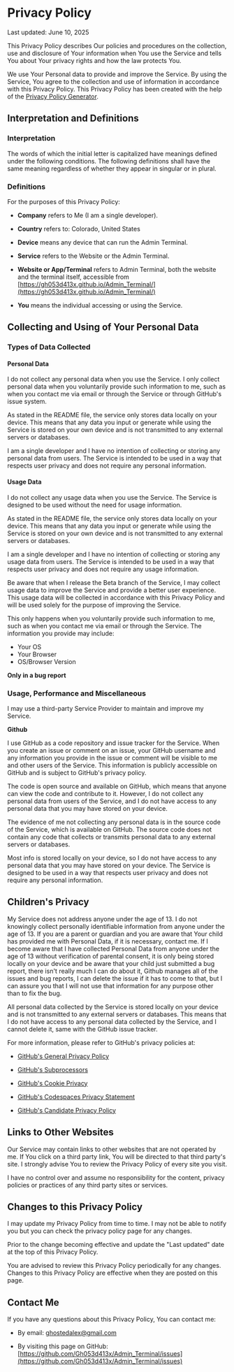 # Privacy Policy

Last updated: June 10, 2025

This Privacy Policy describes Our policies and procedures on the collection, use and disclosure of Your information when You use the Service and tells You about Your privacy rights and how the law protects You.

We use Your Personal data to provide and improve the Service. By using the Service, You agree to the collection and use of information in accordance with this Privacy Policy. This Privacy Policy has been created with the help of the [Privacy Policy Generator](https://www.termsfeed.com/privacy-policy-generator/).

## Interpretation and Definitions

### Interpretation

The words of which the initial letter is capitalized have meanings defined under the following conditions. The following definitions shall have the same meaning regardless of whether they appear in singular or in plural.

### Definitions

For the purposes of this Privacy Policy:

- __Company__ refers to Me (I am a single developer).

- __Country__ refers to: Colorado,  United States

- __Device__ means any device that can run the Admin Terminal.

- __Service__ refers to the Website or the Admin Terminal.	

- __Website or App/Terminal__ refers to Admin Terminal, both the website and the terminal itself, accessible from [https://gh053d413x.github.io/Admin_Terminal/](https://gh053d413x.github.io/Admin_Terminal/)

- __You__ means the individual accessing or using the Service.



## Collecting and Using of Your Personal Data

### Types of Data Collected

#### Personal Data

I do not collect any personal data when you use the Service. I only collect personal data when you voluntarily provide such information to me, such as when you contact me via email or through the Service or through GitHub's issue system.

As stated in the README file, the service only stores data locally on your device. This means that any data you input or generate while using the Service is stored on your own device and is not transmitted to any external servers or databases.

I am a single developer and I have no intention of collecting or storing any personal data from users. The Service is intended to be used in a way that respects user privacy and does not require any personal information.

#### Usage Data

I do not collect any usage data when you use the Service. The Service is designed to be used without the need for usage information.

As stated in the README file, the service only stores data locally on your device. This means that any data you input or generate while using the Service is stored on your own device and is not transmitted to any external servers or databases.

I am a single developer and I have no intention of collecting or storing any usage data from users. The Service is intended to be used in a way that respects user privacy and does not require any usage information.

Be aware that when I release the Beta branch of the Service, I may collect usage data to improve the Service and provide a better user experience. This usage data will be collected in accordance with this Privacy Policy and will be used solely for the purpose of improving the Service.

This only happens when you voluntarily provide such information to me, such as when you contact me via email or through the Service. The information you provide may include:

- Your OS
- Your Browser
- OS/Browser Version

__Only in a bug report__

### Usage, Performance and Miscellaneous
I may use a third-party Service Provider to maintain and improve my Service.

__Github__

I use GitHub as a code repository and issue tracker for the Service. When you create an issue or comment on an issue, your GitHub username and any information you provide in the issue or comment will be visible to me and other users of the Service. This information is publicly accessible on GitHub and is subject to GitHub's privacy policy.

The code is open source and available on GitHub, which means that anyone can view the code and contribute to it. However, I do not collect any personal data from users of the Service, and I do not have access to any personal data that you may have stored on your device.

The evidence of me not collecting any personal data is in the source code of the Service, which is available on GitHub. The source code does not contain any code that collects or transmits personal data to any external servers or databases.

Most info is stored locally on your device, so I do not have access to any personal data that you may have stored on your device. The Service is designed to be used in a way that respects user privacy and does not require any personal information.

## Children's Privacy

My Service does not address anyone under the age of 13. I do not knowingly collect personally identifiable information from anyone under the age of 13. If you are a parent or guardian and you are aware that Your child has provided me with Personal Data, if it is necessary, contact me. If I become aware that I have collected Personal Data from anyone under the age of 13 without verification of parental consent, it is only being stored locally on your device and be aware that your child just submitted a bug report, there isn't really much I can do about it, Github manages all of the issues and bug reports, I can delete the issue if it has to come to that, but I can assure you that I will not use that information for any purpose other than to fix the bug.

All personal data collected by the Service is stored locally on your device and is not transmitted to any external servers or databases. This means that I do not have access to any personal data collected by the Service, and I cannot delete it, same with the GitHub issue tracker.

For more information, please refer to GitHub's privacy policies at: 

- [GitHub's General Privacy Policy](https://docs.github.com/en/site-policy/privacy-policies/github-general-privacy-statement)

- [GitHub's Subprocessors](https://docs.github.com/en/site-policy/privacy-policies/github-subprocessors)

- [GitHub's Cookie Privacy](https://docs.github.com/en/site-policy/privacy-policies/github-cookies)

- [GitHub's Codespaces Privacy Statement](https://docs.github.com/en/site-policy/privacy-policies/github-codespaces-privacy-statement)

- [GitHub's Candidate Privacy Policy](https://docs.github.com/en/site-policy/privacy-policies/github-candidate-privacy-policy)

## Links to Other Websites

Our Service may contain links to other websites that are not operated by me. If You click on a third party link, You will be directed to that third party's site. I strongly advise You to review the Privacy Policy of every site you visit.

I have no control over and assume no responsibility for the content, privacy policies or practices of any third party sites or services.

## Changes to this Privacy Policy

I may update my Privacy Policy from time to time. I may not be able to notify you but you can check the privacy policy page for any changes.

Prior to the change becoming effective and update the "Last updated" date at the top of this Privacy Policy.

You are advised to review this Privacy Policy periodically for any changes. Changes to this Privacy Policy are effective when they are posted on this page.

## Contact Me

If you have any questions about this Privacy Policy, You can contact me:


- By email: ghostedalex@gmail.com


- By visiting this page on GitHub: [https://github.com/Gh053d413x/Admin_Terminal/issues](https://github.com/Gh053d413x/Admin_Terminal/issues)
